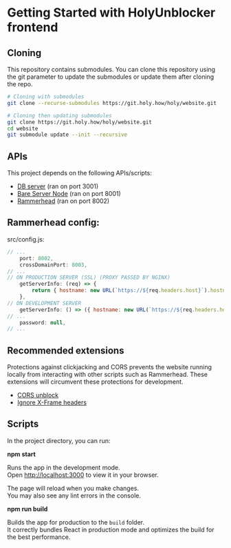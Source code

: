 # Getting Started with HolyUnblocker frontend

## Cloning

This repository contains submodules. You can clone this repository using the git parameter to update the submodules or update them after cloning the repo.

```sh
# Cloning with submodules
git clone --recurse-submodules https://git.holy.how/holy/website.git
```

```sh
# Cloning then updating submodules
git clone https://git.holy.how/holy/website.git
cd website
git submodule update --init --recursive
```

## APIs

This project depends on the following APIs/scripts:

- [DB server](https://git.holy.how/holy/db-server) (ran on port 3001)
- [Bare Server Node](https://github.com/tomphttp/bare-server-node) (ran on port 8001)
- [Rammerhead](https://github.com/binary-person/rammerhead) (ran on port 8002)

## Rammerhead config:

src/config.js:

```js
// ...
	port: 8002,
	crossDomainPort: 8003,
// ...
// ON PRODUCTION SERVER (SSL) (PROXY PASSED BY NGINX)
	getServerInfo: (req) => {
		return { hostname: new URL(`https://${req.headers.host}`).hostname, port: 443, crossDomainPort: 443, protocol: 'https:' };
	},
// ON DEVELOPMENT SERVER
	getServerInfo: () => ({ hostname: new URL(`https://${req.headers.host}`).hostname, port: 8002, crossDomainPort: 8002, protocol: 'http:' }),
// ...
	password: null,
// ...
```

## Recommended extensions

Protections against clickjacking and CORS prevents the website running locally from interacting with other scripts such as Rammerhead. These extensions will circumvent these protections for development.

- [CORS unblock](https://chrome.google.com/webstore/detail/cors-unblock/lfhmikememgdcahcdlaciloancbhjino)
- [Ignore X-Frame headers](https://chrome.google.com/webstore/detail/ignore-x-frame-headers/gleekbfjekiniecknbkamfmkohkpodhe)


## Scripts

In the project directory, you can run:

**npm start**

Runs the app in the development mode.\
Open [http://localhost:3000](http://localhost:3000) to view it in your browser.

The page will reload when you make changes.\
You may also see any lint errors in the console.

**npm run build**

Builds the app for production to the `build` folder.\
It correctly bundles React in production mode and optimizes the build for the best performance.
